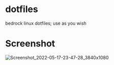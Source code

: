 # dotfiles
bedrock linux dotfiles; use as you wish 

# Screenshot
![Screenshot_2022-05-17-23-47-28_3840x1080](https://user-images.githubusercontent.com/36342803/169711849-daeace51-6ca3-408b-bba3-b82550b5f483.png)
